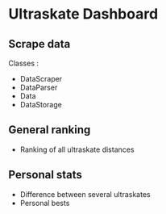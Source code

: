 # Ultraskate Dashboard

## Scrape data

Classes :
-  DataScraper
-  DataParser
- Data
- DataStorage



## General ranking

- Ranking of all ultraskate distances


## Personal stats

- Difference between several ultraskates
- Personal bests
